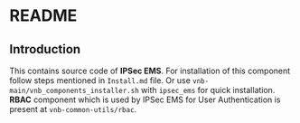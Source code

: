# README

## Introduction
This contains source code of **IPSec EMS**. For installation of this component follow steps mentioned in `Install.md` file. Or use `vnb-main/vnb_components_installer.sh` with `ipsec_ems` for quick installation.
**RBAC** component which is used by IPSec EMS for User Authentication is present at `vnb-common-utils/rbac`.